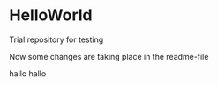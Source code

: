 # HelloWorld
Trial repository for testing

Now some changes are taking place in the readme-file

hallo
hallo

